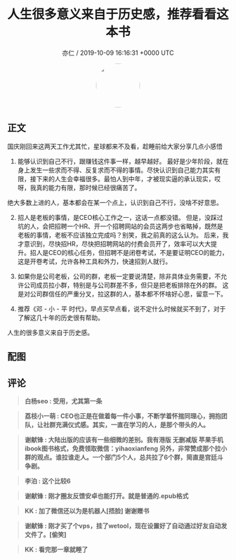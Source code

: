 <h1 align="center">人生很多意义来自于历史感，推荐看看这本书</h1>
<p align="center">
    <a>亦仁 / 2019-10-09 16:16:31 &#43;0000 UTC</a>
</p>

<div align="center">
    <img src="https://images.zsxq.com/Fn3NQqCN8nuGF86yZPXSbEsl0mb3?e=1590940799&amp;token=kIxbL07-8jAj8w1n4s9zv64FuZZNEATmlU_Vm6zD:pfbNc8W3hS0oYG_hyXXh_rHMHuc=" width="100" height="100" style="border:1px solid;border-radius:50%; color:#ffffff"/>
</div>

## 正文

<div>
国庆刚回来这两天工作尤其忙，星球都来不及看，趁睡前给大家分享几点小感悟

1. 能够认识到自己不行，跟赚钱这件事一样，越早越好。 最好是少年阶段，就在身上发生一些求而不得、反复求而不得的事情。尽快认识到自己能力其实有限，接下来的人生会幸福很多。最怕人到中年，才被现实逼的承认现实，哎呀，我真的能力有限，那时候已经很痛苦了。

绝大多数上进的人，基本都会在某一个点上，认识到自己不行，没啥不好意思。

2. 招人是老板的事情，是CEO核心工作之一，这话一点都没错。 但是，没踩过坑的人，会把招聘一个HR、开一个招聘网站的会员这两步也省略掉，既然是老板的事情，老板不应该独立完成吗？别笑，我之前真的这么认为。 后来，我才意识到，尽快招HR，尽快把招聘网站的付费会员开了，效率可以大大提升。招人是CEO的核心任务，但招聘不是闭卷考试，不是要证明CEO的能力，这是开卷考试，允许各种工具和外力，快速招到人就行。

3.  如果你是公司老板，公司的群，老板一定要说清楚，除非具体业务需要，不允许公司成员拉小群，特别是与公司群差不多，但只是把老板排除在外的群。 这是对公司群信任的严重分叉，拉这群的人，基本都不怀啥好心思，留意一下。

4. 推荐《邓 - 小 - 平 时代》，早点买早点看，说不定什么时候就买不到了，对于了解这几十年的历史很有帮助。

人生的很多意义来自于历史感。
</div>

## 配图
<div class="image" align="center">

</div>

## 评论

<div align="left">
<div>

<blockquote >
<span> <strong>白杨seo : 受用，尤其第一条 </strong></span>
</blockquote>

<blockquote >
<span> <strong>荔枝小一萌 : CEO也正是在做着每一件小事，不断学着怀揣同理心，拥抱团队，让社群充满仪式感。其实，一直在学习的人，是那个带头的人。 </strong></span>
</blockquote>

<blockquote >
<span> <strong>谢献锋 : 大陆出版的应该有一些细微的差别。我有港版 无删减版 苹果手机ibook图书格式，免费领取微信：yihaoxianfeng
另外，非常赞成那个拉小群的观点。谁拉谁走人。一个部门5个人，总共拉了6个群，简直是宫廷斗争剧。 </strong></span>
</blockquote>

<blockquote >
<span> <strong>李泊 : 这个比较6 </strong></span>
</blockquote>

<blockquote >
<span> <strong>谢献锋 : 刚才圈友反馈安卓也能打开。就是普通的.epub格式 </strong></span>
</blockquote>

<blockquote >
<span> <strong>KK : 加了微信还以为是机器人[捂脸]
谢谢赠书 </strong></span>
</blockquote>

<blockquote >
<span> <strong>谢献锋 : 刚才买了个vps，挂了wetool，现在设置好了自动通过好友自动发文件了。[偷笑] </strong></span>
</blockquote>

<blockquote >
<span> <strong>KK : 看完那一章就睡了 </strong></span>
</blockquote>

</div>
</div>